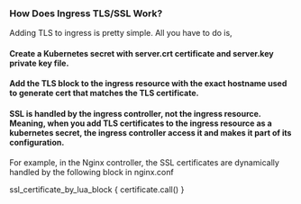 
### How Does Ingress TLS/SSL Work?
Adding TLS to ingress is pretty simple. All you have to do is,

#### Create a Kubernetes secret with server.crt certificate and server.key private key file.
#### Add the TLS block to the ingress resource with the exact hostname used to generate cert that matches the TLS certificate.
#### SSL is handled by the ingress controller, not the ingress resource. Meaning, when you add TLS certificates to the ingress resource as a kubernetes secret, the ingress controller access it and makes it part of its configuration.

For example, in the Nginx controller, the SSL certificates are dynamically handled by the following block in nginx.conf

ssl_certificate_by_lua_block {
			certificate.call()
		}
